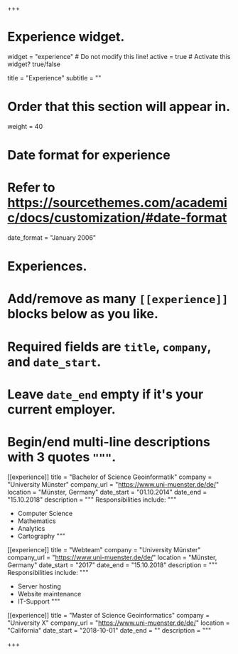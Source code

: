 +++
# Experience widget.
widget = "experience"  # Do not modify this line!
active = true  # Activate this widget? true/false

title = "Experience"
subtitle = ""

# Order that this section will appear in.
weight = 40

# Date format for experience
#   Refer to https://sourcethemes.com/academic/docs/customization/#date-format
date_format = "January 2006"

# Experiences.
#   Add/remove as many `[[experience]]` blocks below as you like.
#   Required fields are `title`, `company`, and `date_start`.
#   Leave `date_end` empty if it's your current employer.
#   Begin/end multi-line descriptions with 3 quotes `"""`.
[[experience]]
  title = "Bachelor of Science Geoinformatik"
  company = "University Münster"
  company_url = "https://www.uni-muenster.de/de/"
  location = "Münster, Germany"
  date_start = "01.10.2014"
  date_end = "15.10.2018"
  description = """
  Responsibilities include:
  """
  * Computer Science
  * Mathematics
  * Analytics
  * Cartography
  """
  
  [[experience]]
  title = "Webteam"
  company = "University Münster"
  company_url = "https://www.uni-muenster.de/de/"
  location = "Münster, Germany"
  date_start = "2017"
  date_end = "15.10.2018"
  description = """
  Responsibilities include:
  """
  * Server hosting
  * Website maintenance
  * IT-Support
  """

[[experience]]
  title = "Master of Science Geoinformatics"
  company = "University X"
  company_url = "https://www.uni-muenster.de/de/"
  location = "California"
  date_start = "2018-10-01"
  date_end = ""
  description = """

+++
